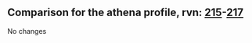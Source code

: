 ## Comparison for the athena profile, rvn: [215](https://github.com/PRO100KatYT/FortniteProfileRevisions/tree/main/profiles/athena/215%20athena.json)-[217](https://github.com/PRO100KatYT/FortniteProfileRevisions/tree/main/profiles/athena/217%20athena.json)

No changes
